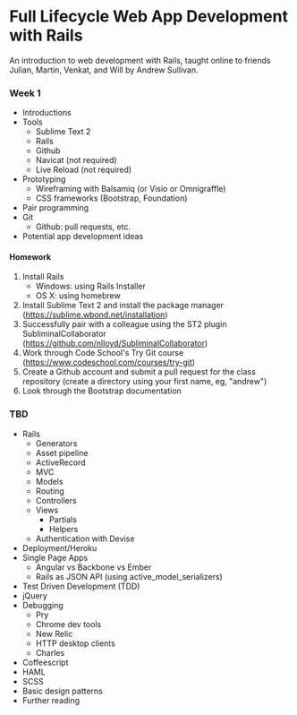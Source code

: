 # Full Lifecycle Web App Development with Rails

An introduction to web development with Rails, taught online to friends Julian, Martin, Venkat, and Will by Andrew Sullivan.

### Week 1

- Introductions
- Tools
    - Sublime Text 2
    - Rails
    - Github
    - Navicat (not required)
    - Live Reload (not required)
- Prototyping
    - Wireframing with Balsamiq (or Visio or Omnigraffle)
    - CSS frameworks (Bootstrap, Foundation)
- Pair programming
- Git
    - Github: pull requests, etc.
- Potential app development ideas

#### Homework

1. Install Rails
    - Windows: using Rails Installer
    - OS X: using homebrew
2. Install Sublime Text 2 and install the package manager (https://sublime.wbond.net/installation)
3. Successfully pair with a colleague using the ST2 plugin SubliminalCollaborator (https://github.com/nlloyd/SubliminalCollaborator)
4. Work through Code School's Try Git course (https://www.codeschool.com/courses/try-git)
4. Create a Github account and submit a pull request for the class repository (create a directory using your first name, eg, "andrew")
5. Look through the Bootstrap documentation

### TBD

- Rails
    - Generators
    - Asset pipeline
    - ActiveRecord
    - MVC
    - Models
    - Routing
    - Controllers
    - Views
        - Partials
        - Helpers
    - Authentication with Devise
- Deployment/Heroku
- Single Page Apps
    - Angular vs Backbone vs Ember
    - Rails as JSON API (using active_model_serializers)
- Test Driven Development (TDD)
- jQuery
- Debugging
    - Pry
    - Chrome dev tools
    - New Relic
    - HTTP desktop clients
    - Charles
- Coffeescript
- HAML
- SCSS
- Basic design patterns
- Further reading


